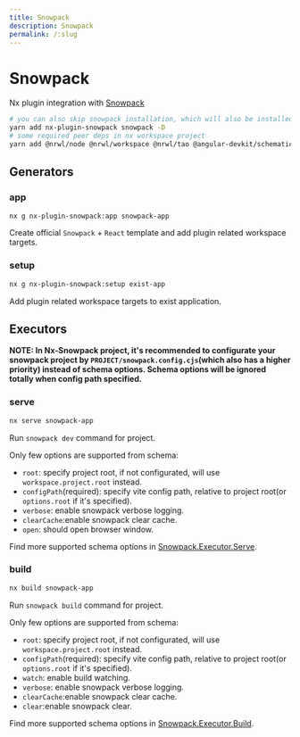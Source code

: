 ```yaml
---
title: Snowpack
description: Snowpack
permalink: /:slug
---
```


# Snowpack

Nx plugin integration with [Snowpack](https://www.snowpack.dev/)

```bash
# you can also skip snowpack installation, which will also be installed when executing generator:app
yarn add nx-plugin-snowpack snowpack -D
# some required peer deps in nx workspace project
yarn add @nrwl/node @nrwl/workspace @nrwl/tao @angular-devkit/schematics -D
```

## Generators

### app

```bash
nx g nx-plugin-snowpack:app snowpack-app
```

Create official `Snowpack` + `React` template and add plugin related workspace targets.

### setup

```bash
nx g nx-plugin-snowpack:setup exist-app
```

Add plugin related workspace targets to exist application.

## Executors

**NOTE: In Nx-Snowpack project, it's recommended to configurate your snowpack project by `PROJECT/snowpack.config.cjs`(which also has a higher priority) instead of schema options. Schema options will be ignored totally when config path specified.**

### serve

```bash
nx serve snowpack-app
```

Run `snowpack dev` command for project.

Only few options are supported from schema:

- `root`: specify project root, if not configurated, will use `workspace.project.root` instead.
- `configPath`(required): specify vite config path, relative to project root(or `options.root` if it's specified).
- `verbose`: enable snowpack verbose logging.
- `clearCache`:enable snowpack clear cache.
- `open`: should open browser window.

Find more supported schema options in [Snowpack.Executor.Serve](/packages/nx-plugin-snowpack/src/executors/serve/schema.json).

### build

```bash
nx build snowpack-app
```

Run `snowpack build` command for project.

Only few options are supported from schema:

- `root`: specify project root, if not configurated, will use `workspace.project.root` instead.
- `configPath`(required): specify vite config path, relative to project root(or `options.root` if it's specified).
- `watch`: enable build watching.
- `verbose`: enable snowpack verbose logging.
- `clearCache`:enable snowpack clear cache.
- `clear`:enable snowpack clear.

Find more supported schema options in [Snowpack.Executor.Build](/packages/nx-plugin-snowpack/src/executors/build/schema.json).
